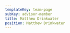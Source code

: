 ```yaml
---
templateKey: team-page
subKey: advisor-member
title: Matthew Drinkwater
position: Matthew Drinkwater
---
```

